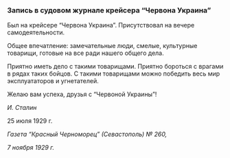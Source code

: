 ### Запись в судовом журнале крейсера “Червона Украина”

Был на крейсере “Червона Украина”. Присутствовал на вечере самодеятельности.

Общее впечатление: замечательные люди, смелые, культурные товарищи, готовые на все ради нашего общего дела.

Приятно иметь дело с такими товарищами. Приятно бороться с врагами в рядах таких бойцов. С такими товарищами можно победить весь мир эксплуататоров и угнетателей.

Желаю вам успеха, друзья с “Червоной Украины”!

_И. Сталин_

25 июля 1929 г.

_Газета “Красный Черноморец” (Севастополь) № 260,_

_7 ноября 1929 г._